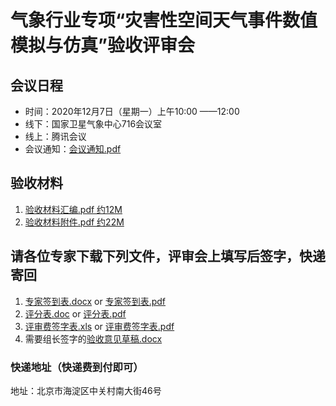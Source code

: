 # 气象行业专项“灾害性空间天气事件数值模拟与仿真”验收评审会

## 会议日程
+ 时间：2020年12月7日（星期一）上午10:00 ——12:00
+ 线下：国家卫星气象中心716会议室
+ 线上：腾讯会议
+ 会议通知：[会议通知.pdf](http://alpher.spaceweatherlive.cn/00.pdf)

## 验收材料
1. [验收材料汇编.pdf 约12M](http://alpher.spaceweatherlive.cn/05.pdf)
2. [验收材料附件.pdf 约22M](http://alpher.spaceweatherlive.cn/06.pdf)

## 请各位专家下载下列文件，评审会上填写后签字，快递寄回
1. [专家签到表.docx](http://alpher.spaceweatherlive.cn/01.docx) or [专家签到表.pdf](http://alpher.spaceweatherlive.cn/01.pdf)
2. [评分表.doc](http://alpher.spaceweatherlive.cn/02.doc) or [评分表.pdf](http://alpher.spaceweatherlive.cn/02.pdf)
3. [评审费签字表.xls](http://alpher.spaceweatherlive.cn/03.xls) or [评审费签字表.pdf](http://alpher.spaceweatherlive.cn/03.pdf)
4. 需要组长签字的[验收意见草稿.docx](http://alpher.spaceweatherlive.cn/04.docx)

### 快递地址（快递费到付即可）
地址：北京市海淀区中关村南大街46号

